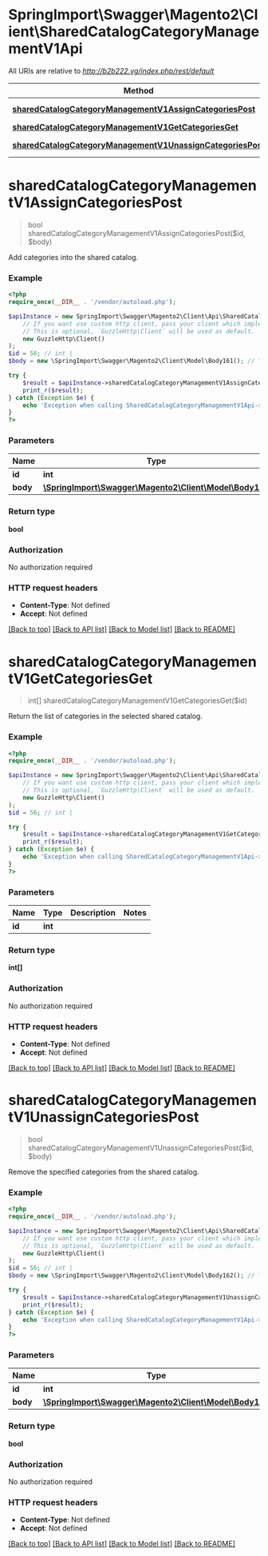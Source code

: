 # SpringImport\Swagger\Magento2\Client\SharedCatalogCategoryManagementV1Api

All URIs are relative to *http://b2b222.vg/index.php/rest/default*

Method | HTTP request | Description
------------- | ------------- | -------------
[**sharedCatalogCategoryManagementV1AssignCategoriesPost**](SharedCatalogCategoryManagementV1Api.md#sharedCatalogCategoryManagementV1AssignCategoriesPost) | **POST** /V1/sharedCatalog/{id}/assignCategories | 
[**sharedCatalogCategoryManagementV1GetCategoriesGet**](SharedCatalogCategoryManagementV1Api.md#sharedCatalogCategoryManagementV1GetCategoriesGet) | **GET** /V1/sharedCatalog/{id}/categories | 
[**sharedCatalogCategoryManagementV1UnassignCategoriesPost**](SharedCatalogCategoryManagementV1Api.md#sharedCatalogCategoryManagementV1UnassignCategoriesPost) | **POST** /V1/sharedCatalog/{id}/unassignCategories | 


# **sharedCatalogCategoryManagementV1AssignCategoriesPost**
> bool sharedCatalogCategoryManagementV1AssignCategoriesPost($id, $body)



Add categories into the shared catalog.

### Example
```php
<?php
require_once(__DIR__ . '/vendor/autoload.php');

$apiInstance = new SpringImport\Swagger\Magento2\Client\Api\SharedCatalogCategoryManagementV1Api(
    // If you want use custom http client, pass your client which implements `GuzzleHttp\ClientInterface`.
    // This is optional, `GuzzleHttp\Client` will be used as default.
    new GuzzleHttp\Client()
);
$id = 56; // int | 
$body = new \SpringImport\Swagger\Magento2\Client\Model\Body161(); // \SpringImport\Swagger\Magento2\Client\Model\Body161 | 

try {
    $result = $apiInstance->sharedCatalogCategoryManagementV1AssignCategoriesPost($id, $body);
    print_r($result);
} catch (Exception $e) {
    echo 'Exception when calling SharedCatalogCategoryManagementV1Api->sharedCatalogCategoryManagementV1AssignCategoriesPost: ', $e->getMessage(), PHP_EOL;
}
?>
```

### Parameters

Name | Type | Description  | Notes
------------- | ------------- | ------------- | -------------
 **id** | **int**|  |
 **body** | [**\SpringImport\Swagger\Magento2\Client\Model\Body161**](../Model/Body161.md)|  | [optional]

### Return type

**bool**

### Authorization

No authorization required

### HTTP request headers

 - **Content-Type**: Not defined
 - **Accept**: Not defined

[[Back to top]](#) [[Back to API list]](../../README.md#documentation-for-api-endpoints) [[Back to Model list]](../../README.md#documentation-for-models) [[Back to README]](../../README.md)

# **sharedCatalogCategoryManagementV1GetCategoriesGet**
> int[] sharedCatalogCategoryManagementV1GetCategoriesGet($id)



Return the list of categories in the selected shared catalog.

### Example
```php
<?php
require_once(__DIR__ . '/vendor/autoload.php');

$apiInstance = new SpringImport\Swagger\Magento2\Client\Api\SharedCatalogCategoryManagementV1Api(
    // If you want use custom http client, pass your client which implements `GuzzleHttp\ClientInterface`.
    // This is optional, `GuzzleHttp\Client` will be used as default.
    new GuzzleHttp\Client()
);
$id = 56; // int | 

try {
    $result = $apiInstance->sharedCatalogCategoryManagementV1GetCategoriesGet($id);
    print_r($result);
} catch (Exception $e) {
    echo 'Exception when calling SharedCatalogCategoryManagementV1Api->sharedCatalogCategoryManagementV1GetCategoriesGet: ', $e->getMessage(), PHP_EOL;
}
?>
```

### Parameters

Name | Type | Description  | Notes
------------- | ------------- | ------------- | -------------
 **id** | **int**|  |

### Return type

**int[]**

### Authorization

No authorization required

### HTTP request headers

 - **Content-Type**: Not defined
 - **Accept**: Not defined

[[Back to top]](#) [[Back to API list]](../../README.md#documentation-for-api-endpoints) [[Back to Model list]](../../README.md#documentation-for-models) [[Back to README]](../../README.md)

# **sharedCatalogCategoryManagementV1UnassignCategoriesPost**
> bool sharedCatalogCategoryManagementV1UnassignCategoriesPost($id, $body)



Remove the specified categories from the shared catalog.

### Example
```php
<?php
require_once(__DIR__ . '/vendor/autoload.php');

$apiInstance = new SpringImport\Swagger\Magento2\Client\Api\SharedCatalogCategoryManagementV1Api(
    // If you want use custom http client, pass your client which implements `GuzzleHttp\ClientInterface`.
    // This is optional, `GuzzleHttp\Client` will be used as default.
    new GuzzleHttp\Client()
);
$id = 56; // int | 
$body = new \SpringImport\Swagger\Magento2\Client\Model\Body162(); // \SpringImport\Swagger\Magento2\Client\Model\Body162 | 

try {
    $result = $apiInstance->sharedCatalogCategoryManagementV1UnassignCategoriesPost($id, $body);
    print_r($result);
} catch (Exception $e) {
    echo 'Exception when calling SharedCatalogCategoryManagementV1Api->sharedCatalogCategoryManagementV1UnassignCategoriesPost: ', $e->getMessage(), PHP_EOL;
}
?>
```

### Parameters

Name | Type | Description  | Notes
------------- | ------------- | ------------- | -------------
 **id** | **int**|  |
 **body** | [**\SpringImport\Swagger\Magento2\Client\Model\Body162**](../Model/Body162.md)|  | [optional]

### Return type

**bool**

### Authorization

No authorization required

### HTTP request headers

 - **Content-Type**: Not defined
 - **Accept**: Not defined

[[Back to top]](#) [[Back to API list]](../../README.md#documentation-for-api-endpoints) [[Back to Model list]](../../README.md#documentation-for-models) [[Back to README]](../../README.md)


